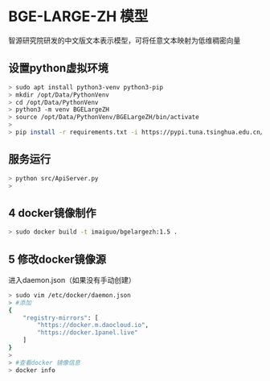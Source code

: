 # BGE-LARGE-ZH 模型

智源研究院研发的中文版文本表示模型，可将任意文本映射为低维稠密向量

## 设置python虚拟环境
```bash
> sudo apt install python3-venv python3-pip
> mkdir /opt/Data/PythonVenv
> cd /opt/Data/PythonVenv
> python3 -m venv BGELargeZH
> source /opt/Data/PythonVenv/BGELargeZH/bin/activate
>
> pip install -r requirements.txt -i https://pypi.tuna.tsinghua.edu.cn/simple
```

## 服务运行

```bash
> python src/ApiServer.py
>
```

## 4 docker镜像制作

```bash
> sudo docker build -t imaiguo/bgelargezh:1.5 .
```

## 5 修改docker镜像源

进入daemon.json（如果没有手动创建）

```bash
> sudo vim /etc/docker/daemon.json
> #添加
{
    "registry-mirrors": [
        "https://docker.m.daocloud.io",
        "https://docker.1panel.live"
    ]
}
>
> #查看docker 镜像信息
> docker info
```

